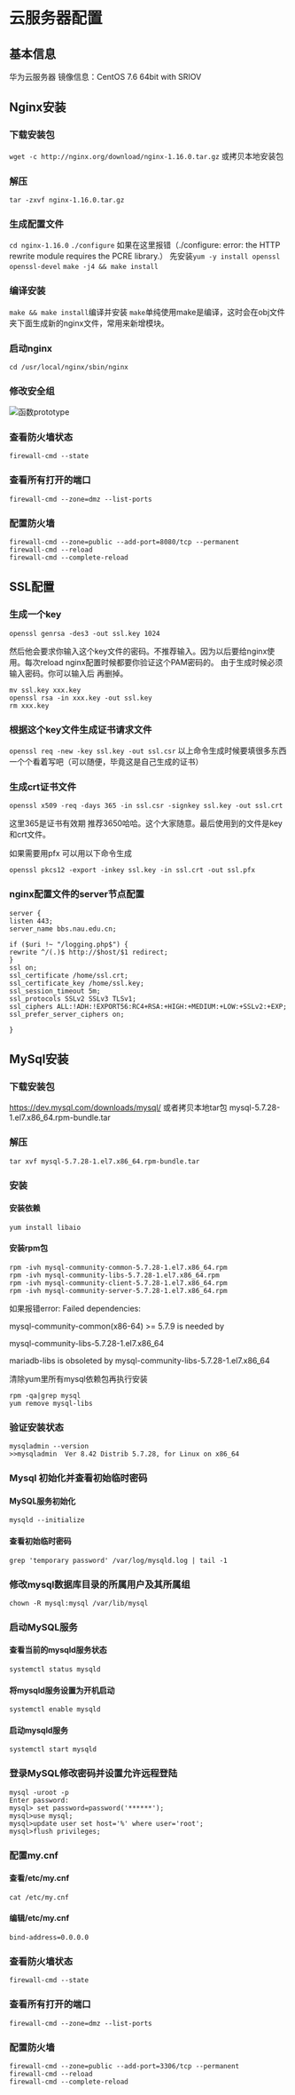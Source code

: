 # 云服务器配置

## 基本信息
华为云服务器 镜像信息：CentOS 7.6 64bit with SRIOV

## Nginx安装
### 下载安装包
`wget -c http://nginx.org/download/nginx-1.16.0.tar.gz` 或拷贝本地安装包
### 解压
`tar -zxvf nginx-1.16.0.tar.gz`
### 生成配置文件
`cd nginx-1.16.0`
`./configure` 如果在这里报错（./configure: error: the HTTP rewrite module requires the PCRE library.） 先安装`yum -y install openssl openssl-devel`
`make -j4 && make install`
### 编译安装
`make && make install`编译并安装 `make`单纯使用make是编译，这时会在obj文件夹下面生成新的nginx文件，常用来新增模块。
### 启动nginx
`cd /usr/local/nginx/sbin/nginx`
### 修改安全组
![函数prototype](../.vuepress/public/img/nginx1.png)
### 查看防火墙状态
`firewall-cmd --state`
### 查看所有打开的端口
`firewall-cmd --zone=dmz --list-ports`
### 配置防火墙
```
firewall-cmd --zone=public --add-port=8080/tcp --permanent
firewall-cmd --reload
firewall-cmd --complete-reload
```

## SSL配置

### 生成一个key

`openssl genrsa -des3 -out ssl.key 1024`

然后他会要求你输入这个key文件的密码。不推荐输入。因为以后要给nginx使用。每次reload nginx配置时候都要你验证这个PAM密码的。
由于生成时候必须输入密码。你可以输入后 再删掉。

``` shell
mv ssl.key xxx.key
openssl rsa -in xxx.key -out ssl.key
rm xxx.key
```

### 根据这个key文件生成证书请求文件

`openssl req -new -key ssl.key -out ssl.csr`
以上命令生成时候要填很多东西 一个个看着写吧（可以随便，毕竟这是自己生成的证书）

### 生成crt证书文件

`openssl x509 -req -days 365 -in ssl.csr -signkey ssl.key -out ssl.crt`

这里365是证书有效期 推荐3650哈哈。这个大家随意。最后使用到的文件是key和crt文件。

如果需要用pfx 可以用以下命令生成

`openssl pkcs12 -export -inkey ssl.key -in ssl.crt -out ssl.pfx`

### nginx配置文件的server节点配置

``` nginx
server {
listen 443;
server_name bbs.nau.edu.cn;

if ($uri !~ "/logging.php$") {
rewrite ^/(.)$ http://$host/$1 redirect;
}
ssl on;
ssl_certificate /home/ssl.crt;
ssl_certificate_key /home/ssl.key;
ssl_session_timeout 5m;
ssl_protocols SSLv2 SSLv3 TLSv1;
ssl_ciphers ALL:!ADH:!EXPORT56:RC4+RSA:+HIGH:+MEDIUM:+LOW:+SSLv2:+EXP;
ssl_prefer_server_ciphers on;

}
```

## MySql安装
### 下载安装包
https://dev.mysql.com/downloads/mysql/
或者拷贝本地tar包  mysql-5.7.28-1.el7.x86_64.rpm-bundle.tar
### 解压
`tar xvf mysql-5.7.28-1.el7.x86_64.rpm-bundle.tar`
### 安装
#### 安装依赖 
`yum install libaio`
#### 安装rpm包 
```Shell
rpm -ivh mysql-community-common-5.7.28-1.el7.x86_64.rpm
rpm -ivh mysql-community-libs-5.7.28-1.el7.x86_64.rpm
rpm -ivh mysql-community-client-5.7.28-1.el7.x86_64.rpm
rpm -ivh mysql-community-server-5.7.28-1.el7.x86_64.rpm
```
如果报错error: Failed dependencies:

mysql-community-common(x86-64) >= 5.7.9 is needed by 

mysql-community-libs-5.7.28-1.el7.x86_64

mariadb-libs is obsoleted by mysql-community-libs-5.7.28-1.el7.x86_64

清除yum里所有mysql依赖包再执行安装
```Shell
rpm -qa|grep mysql
yum remove mysql-libs
```
### 验证安装状态
```Shell
mysqladmin --version
>>mysqladmin  Ver 8.42 Distrib 5.7.28, for Linux on x86_64
```
### Mysql 初始化并查看初始临时密码
#### MySQL服务初始化
`mysqld --initialize`
#### 查看初始临时密码
`grep 'temporary password' /var/log/mysqld.log | tail -1`
### 修改mysql数据库目录的所属用户及其所属组
`chown -R mysql:mysql /var/lib/mysql`
### 启动MySQL服务
#### 查看当前的mysqld服务状态
`systemctl status mysqld`
#### 将mysqld服务设置为开机启动
`systemctl enable mysqld`
#### 启动mysqld服务
`systemctl start mysqld`
### 登录MySQL修改密码并设置允许远程登陆
```
mysql -uroot -p
Enter password:
mysql> set password=password('******');
mysql>use mysql;
mysql>update user set host='%' where user='root';
mysql>flush privileges;
```
### 配置my.cnf
#### 查看/etc/my.cnf
`cat /etc/my.cnf`
#### 编辑/etc/my.cnf
`bind-address=0.0.0.0`
### 查看防火墙状态
`firewall-cmd --state`
### 查看所有打开的端口
`firewall-cmd --zone=dmz --list-ports`
### 配置防火墙
```
firewall-cmd --zone=public --add-port=3306/tcp --permanent
firewall-cmd --reload
firewall-cmd --complete-reload
```

